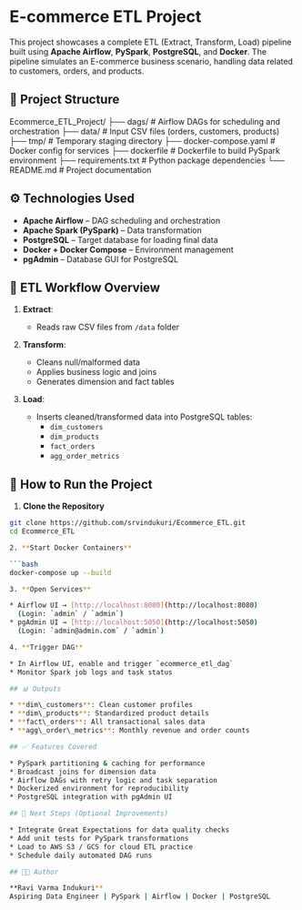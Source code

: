 # E-commerce ETL Project

This project showcases a complete ETL (Extract, Transform, Load) pipeline built using **Apache Airflow**, **PySpark**, **PostgreSQL**, and **Docker**. The pipeline simulates an E-commerce business scenario, handling data related to customers, orders, and products.

## 📁 Project Structure

Ecommerce\_ETL\_Project/
├── dags/                      # Airflow DAGs for scheduling and orchestration
├── data/                      # Input CSV files (orders, customers, products)
├── tmp/                       # Temporary staging directory
├── docker-compose.yaml        # Docker config for services
├── dockerfile                 # Dockerfile to build PySpark environment
├── requirements.txt           # Python package dependencies
└── README.md                  # Project documentation

## ⚙️ Technologies Used

- **Apache Airflow** – DAG scheduling and orchestration
- **Apache Spark (PySpark)** – Data transformation
- **PostgreSQL** – Target database for loading final data
- **Docker + Docker Compose** – Environment management
- **pgAdmin** – Database GUI for PostgreSQL

## 🔄 ETL Workflow Overview

1. **Extract**:
   - Reads raw CSV files from `/data` folder

2. **Transform**:
   - Cleans null/malformed data
   - Applies business logic and joins
   - Generates dimension and fact tables

3. **Load**:
   - Inserts cleaned/transformed data into PostgreSQL tables:
     - `dim_customers`
     - `dim_products`
     - `fact_orders`
     - `agg_order_metrics`

## 🚀 How to Run the Project

1. **Clone the Repository**

```bash
git clone https://github.com/srvindukuri/Ecommerce_ETL.git
cd Ecommerce_ETL

2. **Start Docker Containers**

```bash
docker-compose up --build

3. **Open Services**

* Airflow UI → [http://localhost:8080](http://localhost:8080)
  (Login: `admin` / `admin`)
* pgAdmin UI → [http://localhost:5050](http://localhost:5050)
  (Login: `admin@admin.com` / `admin`)

4. **Trigger DAG**

* In Airflow UI, enable and trigger `ecommerce_etl_dag`
* Monitor Spark job logs and task status

## 📊 Outputs

* **dim\_customers**: Clean customer profiles
* **dim\_products**: Standardized product details
* **fact\_orders**: All transactional sales data
* **agg\_order\_metrics**: Monthly revenue and order counts

## ✅ Features Covered

* PySpark partitioning & caching for performance
* Broadcast joins for dimension data
* Airflow DAGs with retry logic and task separation
* Dockerized environment for reproducibility
* PostgreSQL integration with pgAdmin UI

## 📌 Next Steps (Optional Improvements)

* Integrate Great Expectations for data quality checks
* Add unit tests for PySpark transformations
* Load to AWS S3 / GCS for cloud ETL practice
* Schedule daily automated DAG runs

## 👨‍💻 Author

**Ravi Varma Indukuri**
Aspiring Data Engineer | PySpark | Airflow | Docker | PostgreSQL

